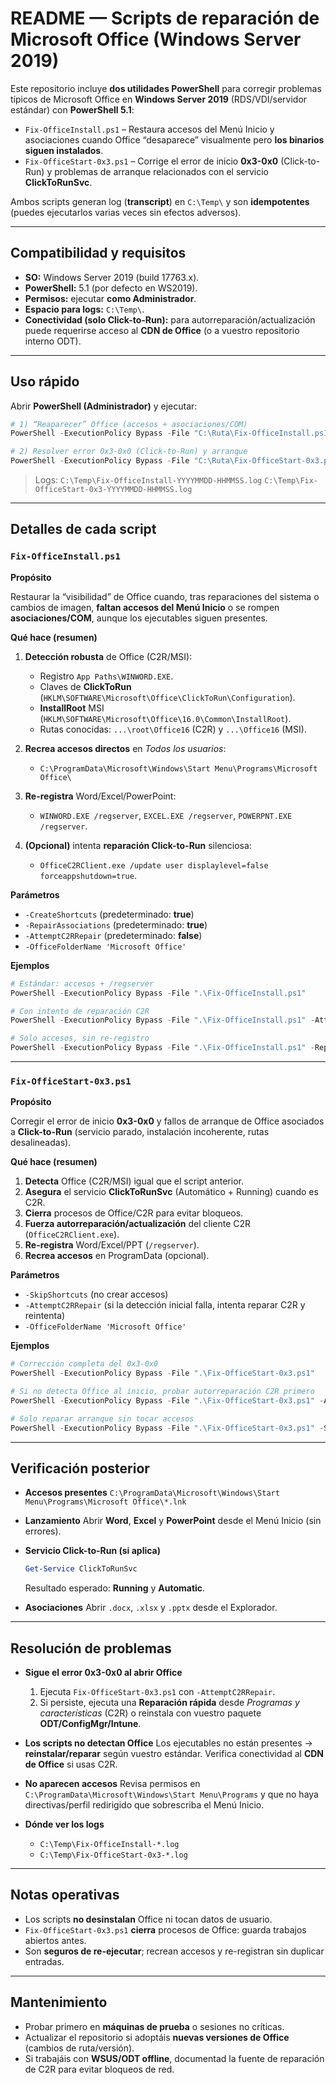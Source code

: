 # README — Scripts de reparación de Microsoft Office (Windows Server 2019)

Este repositorio incluye **dos utilidades PowerShell** para corregir problemas típicos de Microsoft Office en **Windows Server 2019** (RDS/VDI/servidor estándar) con **PowerShell 5.1**:

* `Fix-OfficeInstall.ps1` – Restaura accesos del Menú Inicio y asociaciones cuando Office “desaparece” visualmente pero **los binarios siguen instalados**.
* `Fix-OfficeStart-0x3.ps1` – Corrige el error de inicio **0x3-0x0** (Click-to-Run) y problemas de arranque relacionados con el servicio **ClickToRunSvc**.

Ambos scripts generan log (**transcript**) en `C:\Temp\` y son **idempotentes** (puedes ejecutarlos varias veces sin efectos adversos).

---

## Compatibilidad y requisitos

* **SO:** Windows Server 2019 (build 17763.x).
* **PowerShell:** 5.1 (por defecto en WS2019).
* **Permisos:** ejecutar **como Administrador**.
* **Espacio para logs:** `C:\Temp\`.
* **Conectividad (solo Click-to-Run):** para autorreparación/actualización puede requerirse acceso al **CDN de Office** (o a vuestro repositorio interno ODT).

---

## Uso rápido

Abrir **PowerShell (Administrador)** y ejecutar:

```powershell
# 1) “Reaparecer” Office (accesos + asociaciones/COM)
PowerShell -ExecutionPolicy Bypass -File "C:\Ruta\Fix-OfficeInstall.ps1"

# 2) Resolver error 0x3-0x0 (Click-to-Run) y arranque
PowerShell -ExecutionPolicy Bypass -File "C:\Ruta\Fix-OfficeStart-0x3.ps1"
```

> Logs:
> `C:\Temp\Fix-OfficeInstall-YYYYMMDD-HHMMSS.log`
> `C:\Temp\Fix-OfficeStart-0x3-YYYYMMDD-HHMMSS.log`

---

## Detalles de cada script

### `Fix-OfficeInstall.ps1`

**Propósito**

Restaurar la “visibilidad” de Office cuando, tras reparaciones del sistema o cambios de imagen, **faltan accesos del Menú Inicio** o se rompen **asociaciones/COM**, aunque los ejecutables siguen presentes.

**Qué hace (resumen)**

1. **Detección robusta** de Office (C2R/MSI):

   * Registro `App Paths\WINWORD.EXE`.
   * Claves de **ClickToRun** (`HKLM\SOFTWARE\Microsoft\Office\ClickToRun\Configuration`).
   * **InstallRoot** MSI (`HKLM\SOFTWARE\Microsoft\Office\16.0\Common\InstallRoot`).
   * Rutas conocidas: `...\root\Office16` (C2R) y `...\Office16` (MSI).

2. **Recrea accesos directos** en *Todos los usuarios*:

   * `C:\ProgramData\Microsoft\Windows\Start Menu\Programs\Microsoft Office\`

3. **Re-registra** Word/Excel/PowerPoint:

   * `WINWORD.EXE /regserver`, `EXCEL.EXE /regserver`, `POWERPNT.EXE /regserver`.

4. **(Opcional)** intenta **reparación Click-to-Run** silenciosa:

   * `OfficeC2RClient.exe /update user displaylevel=false forceappshutdown=true`.

**Parámetros**

* `-CreateShortcuts` (predeterminado: **true**)
* `-RepairAssociations` (predeterminado: **true**)
* `-AttemptC2RRepair` (predeterminado: **false**)
* `-OfficeFolderName 'Microsoft Office'`

**Ejemplos**

```powershell
# Estándar: accesos + /regserver
PowerShell -ExecutionPolicy Bypass -File ".\Fix-OfficeInstall.ps1"

# Con intento de reparación C2R
PowerShell -ExecutionPolicy Bypass -File ".\Fix-OfficeInstall.ps1" -AttemptC2RRepair

# Solo accesos, sin re-registro
PowerShell -ExecutionPolicy Bypass -File ".\Fix-OfficeInstall.ps1" -RepairAssociations:$false
```

---

### `Fix-OfficeStart-0x3.ps1`

**Propósito**

Corregir el error de inicio **0x3-0x0** y fallos de arranque de Office asociados a **Click-to-Run** (servicio parado, instalación incoherente, rutas desalineadas).

**Qué hace (resumen)**

1. **Detecta** Office (C2R/MSI) igual que el script anterior.
2. **Asegura** el servicio **ClickToRunSvc** (Automático + Running) cuando es C2R.
3. **Cierra** procesos de Office/C2R para evitar bloqueos.
4. **Fuerza autorreparación/actualización** del cliente C2R (`OfficeC2RClient.exe`).
5. **Re-registra** Word/Excel/PPT (`/regserver`).
6. **Recrea accesos** en ProgramData (opcional).

**Parámetros**

* `-SkipShortcuts` (no crear accesos)
* `-AttemptC2RRepair` (si la detección inicial falla, intenta reparar C2R y reintenta)
* `-OfficeFolderName 'Microsoft Office'`

**Ejemplos**

```powershell
# Corrección completa del 0x3-0x0
PowerShell -ExecutionPolicy Bypass -File ".\Fix-OfficeStart-0x3.ps1"

# Si no detecta Office al inicio, probar autorreparación C2R primero
PowerShell -ExecutionPolicy Bypass -File ".\Fix-OfficeStart-0x3.ps1" -AttemptC2RRepair

# Solo reparar arranque sin tocar accesos
PowerShell -ExecutionPolicy Bypass -File ".\Fix-OfficeStart-0x3.ps1" -SkipShortcuts
```

---

## Verificación posterior

* **Accesos presentes**
  `C:\ProgramData\Microsoft\Windows\Start Menu\Programs\Microsoft Office\*.lnk`

* **Lanzamiento**
  Abrir **Word**, **Excel** y **PowerPoint** desde el Menú Inicio (sin errores).

* **Servicio Click-to-Run (si aplica)**

  ```powershell
  Get-Service ClickToRunSvc
  ```

  Resultado esperado: **Running** y **Automatic**.

* **Asociaciones**
  Abrir `.docx`, `.xlsx` y `.pptx` desde el Explorador.

---

## Resolución de problemas

* **Sigue el error 0x3-0x0 al abrir Office**

  1. Ejecuta `Fix-OfficeStart-0x3.ps1` con `-AttemptC2RRepair`.
  2. Si persiste, ejecuta una **Reparación rápida** desde *Programas y características* (C2R) o reinstala con vuestro paquete **ODT/ConfigMgr/Intune**.

* **Los scripts no detectan Office**
  Los ejecutables no están presentes → **reinstalar/reparar** según vuestro estándar.
  Verifica conectividad al **CDN de Office** si usas C2R.

* **No aparecen accesos**
  Revisa permisos en `C:\ProgramData\Microsoft\Windows\Start Menu\Programs` y que no haya directivas/perfil redirigido que sobrescriba el Menú Inicio.

* **Dónde ver los logs**

  * `C:\Temp\Fix-OfficeInstall-*.log`
  * `C:\Temp\Fix-OfficeStart-0x3-*.log`

---

## Notas operativas

* Los scripts **no desinstalan** Office ni tocan datos de usuario.
* `Fix-OfficeStart-0x3.ps1` **cierra** procesos de Office: guarda trabajos abiertos antes.
* Son **seguros de re-ejecutar**; recrean accesos y re-registran sin duplicar entradas.

---

## Mantenimiento

* Probar primero en **máquinas de prueba** o sesiones no críticas.
* Actualizar el repositorio si adoptáis **nuevas versiones de Office** (cambios de ruta/versión).
* Si trabajáis con **WSUS/ODT offline**, documentad la fuente de reparación de C2R para evitar bloqueos de red.
